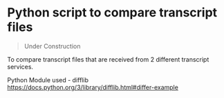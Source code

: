 # Python script to compare transcript files 

>Under Construction

To compare transcript files that are received from 2 different transcript services.

Python Module used - difflib
https://docs.python.org/3/library/difflib.html#differ-example
